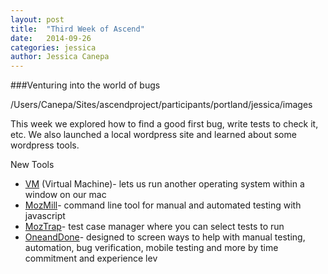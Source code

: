 ```yaml
---
layout: post
title:  "Third Week of Ascend"
date:   2014-09-26
categories: jessica
author: Jessica Canepa
---
```

###Venturing into the world of bugs 


/Users/Canepa/Sites/ascendproject/participants/portland/jessica/images

This week we explored how to find a good first bug, write tests to check it, etc. We also launched a local wordpress site and learned about some wordpress tools. 


New Tools

+ [VM]() (Virtual Machine)- lets us run another operating system within a window on our mac 
+ [MozMill](https://developer.mozilla.org/en-US/docs/Mozilla/QA/Mozmill_tests)- command line tool for manual and automated testing with javascript
+ [MozTrap](https://oneanddone.mozilla.org/en-US/)- test case manager where you can select tests to run
+ [OneandDone](https://oneanddone.mozilla.org/en-US/)- designed to screen ways to help with manual testing, automation, bug verification, mobile testing and more by time commitment and experience lev
